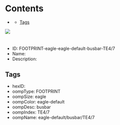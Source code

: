 



Contents
========

* [](#)
	* [Tags](#tags)
  
![][im]
# 

- ID: FOOTPRINT-eagle-eagle-default-busbar-TE4/7
- Name: 
- Description: 

## Tags

- hexID: 
- oompType: FOOTPRINT
- oompSize: eagle
- oompColor: eagle-default
- oompDesc: busbar
- oompIndex: TE4/7
- oompName: eagle-default/busbar/TE4/7



[im]: image.png
